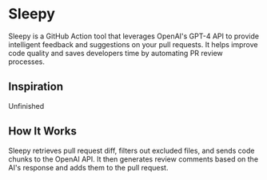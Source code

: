 # Sleepy

Sleepy is a GitHub Action tool that leverages OpenAI's GPT-4 API to provide intelligent feedback and suggestions on
your pull requests. It helps improve code quality and saves developers time by automating PR
review processes.

## Inspiration

Unfinished

## How It Works

Sleepy retrieves pull request diff, filters out excluded files, and sends code chunks to
the OpenAI API. It then generates review comments based on the AI's response and adds them to the pull request.
